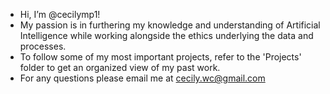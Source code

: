 -  Hi, I’m @cecilymp1!
-  My passion is in furthering my knowledge and understanding of Artificial Intelligence while working alongside the ethics underlying the data and processes. 
-  To follow some of my most important projects, refer to the 'Projects' folder to get an organized view of my past work.
-  For any questions please email me at cecily.wc@gmail.com

<!---
cecilymp1/cecilymp1 is a ✨ special ✨ repository because its `README.md` (this file) appears on your GitHub profile.
You can click the Preview link to take a look at your changes.
--->
